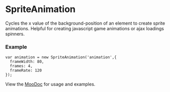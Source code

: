 SpriteAnimation
===============

Cycles the x value of the background-position of an element to create sprite animations.  Helpful for creating javascript game animations or ajax loadings spinners.

### Example

    var animation = new SpriteAnimation('animation',{
      frameWidth: 80,
      frames: 4,
      frameRate: 120
    });
    
View the [MooDoc](http://moodocs.net/rpflo/mootools-rpflo/SpriteAnimation) for usage and examples.